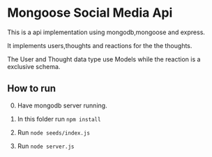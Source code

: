 # Mongoose Social Media Api

This is a api implementation using mongodb,mongoose and express.

It implements users,thoughts and reactions for the the thoughts.

The User and Thought data type use Models while the reaction is a exclusive schema.

## How to run

0. Have mongodb server running.

1. In this folder run ```npm install```

2. Run ```node seeds/index.js```

3. Run ```node server.js```